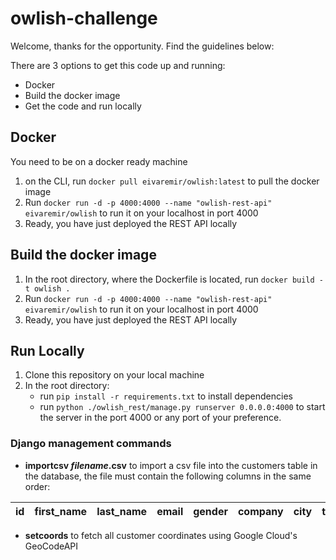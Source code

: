 # owlish-challenge

Welcome, thanks for the opportunity. Find the guidelines below:

There are 3 options to get this code up and running:
- Docker
- Build the docker image
- Get the code and run locally

## Docker

You need to be on a docker ready machine

1. on the CLI, run `docker pull eivaremir/owlish:latest` to pull the docker image
2. Run `docker run -d -p 4000:4000 --name "owlish-rest-api" eivaremir/owlish` to run it on your localhost in port 4000
3. Ready, you have just deployed the REST API locally

## Build the docker image

1. In the root directory, where the Dockerfile is located, run `docker build -t owlish .`
2. Run `docker run -d -p 4000:4000 --name "owlish-rest-api" eivaremir/owlish` to run it on your localhost in port 4000
3. Ready, you have just deployed the REST API locally


## Run Locally

1. Clone this repository on your local machine
2. In the root directory:
    - run `pip install -r requirements.txt` to install dependencies
    - run `python ./owlish_rest/manage.py runserver 0.0.0.0:4000` to start the server in the port 4000 or any port of your preference.
    
### Django management commands
   - __importcsv *filename*.csv__ to import a csv file into the customers table in the database, the file must contain the following columns in the same order:
    
   | id | first_name | last_name | email | gender | company | city | title |
   |----|------------|-----------|-------|--------|---------|------|-------|

   - __setcoords__ to fetch all customer coordinates using Google Cloud's GeoCodeAPI



